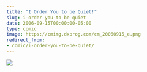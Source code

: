 ```yaml
---
title: "I Order You to be Quiet!"
slug: i-order-you-to-be-quiet
date: 2006-09-15T00:00:00-05:00
type: comic
image: https://cmimg.dxprog.com/cm_20060915_e.png
redirect_from:
- comic/i-order-you-to-be-quiet/
---
```

[![](https://cmimg.dxprog.com/cm_20060915_e.png)](https://cmimg.dxprog.com/cm_20060915_e.png)


